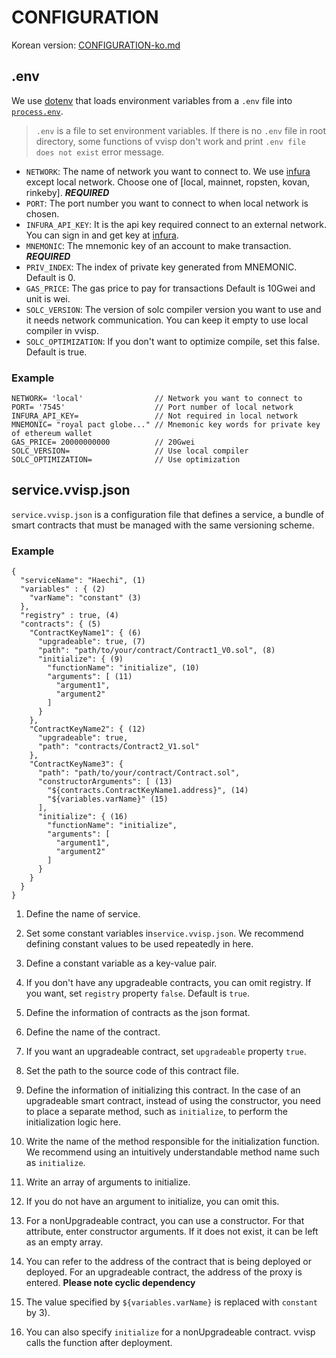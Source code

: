 
# CONFIGURATION

Korean version: [CONFIGURATION-ko.md](./CONFIGURATION-ko.md)

## <a name="env"></a>.env

We use [dotenv](https://github.com/motdotla/dotenv) that loads environment variables from a `.env` file into [`process.env`](https://nodejs.org/docs/latest/api/process.html#process_process_env).

> `.env` is a file to set environment variables. If there is no `.env` file in root directory, some functions of vvisp don't work and print ```.env file does not exist``` error message.

- `NETWORK`: The name of network you want to connect to. We use [infura](https://infura.io/) except local network. Choose one of [local, mainnet, ropsten, kovan, rinkeby]. ***REQUIRED***
- `PORT`: The port number you want to connect to when local network is chosen.
- `INFURA_API_KEY`: It is the api key required connect to an external network. You can sign in and get key at [infura](https://infura.io/).
- `MNEMONIC`: The mnemonic key of an account to make transaction. ***REQUIRED***
- `PRIV_INDEX`: The index of private key generated from MNEMONIC. Default is 0.
- `GAS_PRICE`: The gas price to pay for transactions Default is 10Gwei and unit is wei. 
- `SOLC_VERSION`: The version of solc compiler version you want to use and it needs network communication. You can keep it empty to use local compiler in vvisp. 
- `SOLC_OPTIMIZATION`: If you don't want to optimize compile, set this false. Default is true.

### Example

```.dotenv
NETWORK= 'local'                // Network you want to connect to
PORT= '7545'                    // Port number of local network
INFURA_API_KEY=                 // Not required in local network 
MNEMONIC= "royal pact globe..." // Mnemonic key words for private key of ethereum wallet
GAS_PRICE= 20000000000          // 20Gwei
SOLC_VERSION=                   // Use local compiler
SOLC_OPTIMIZATION=              // Use optimization
```


## <a name="service"></a>service.vvisp.json

`service.vvisp.json` is a configuration file that defines a service, a bundle of smart contracts that must be managed with the same versioning scheme. 

### Example

```
{
  "serviceName": "Haechi", (1)
  "variables" : { (2)
    "varName": "constant" (3)
  },
  "registry" : true, (4)
  "contracts": { (5) 
    "ContractKeyName1": { (6)
      "upgradeable": true, (7)
      "path": "path/to/your/contract/Contract1_V0.sol", (8)
      "initialize": { (9)
        "functionName": "initialize", (10)
        "arguments": [ (11)
          "argument1",
          "argument2"
        ]
      }
    },
    "ContractKeyName2": { (12)
      "upgradeable": true,
      "path": "contracts/Contract2_V1.sol"
    },
    "ContractKeyName3": {
      "path": "path/to/your/contract/Contract.sol",
      "constructorArguments": [ (13)
        "${contracts.ContractKeyName1.address}", (14)
        "${variables.varName}" (15)
      ],
      "initialize": { (16)
        "functionName": "initialize",
        "arguments": [
          "argument1",
          "argument2"
        ]
      }
    }
  }
}

```

1) Define the name of service.

1) Set some constant variables in`service.vvisp.json`. We recommend defining constant values ​​to be used repeatedly in here.

1) Define a constant variable as a key-value pair.

1) If you don't have any upgradeable contracts, you can omit registry.
If you want, set `registry` property `false`.
Default is `true`.

1) Define the information of contracts as the json format.

1) Define the name of the contract.

1) If you want an upgradeable contract, set `upgradeable` property `true`.

1) Set the path to the source code of this contract file. 

1) Define the information of initializing this contract. In the case of an upgradeable smart contract, instead of using the constructor, you need to place a separate method, such as `initialize`, to perform the initialization logic here.

1) Write the name of the method responsible for the initialization function. We recommend using an intuitively understandable method name such as `initialize`.

1) Write an array of arguments to initialize.

1) If you do not have an argument to initialize, you can omit this.

1) For a nonUpgradeable contract, you can use a constructor. For that attribute, enter constructor arguments. If it does not exist, it can be left as an empty array.

1) You can refer to the address of the contract that is being deployed or deployed. For an upgradeable contract, the address of the proxy is entered. **Please note cyclic dependency** 

1) The value specified by `${variables.varName}` is replaced with `constant` by 3). 

1) You can also specify `initialize` for a nonUpgradeable contract. vvisp calls the function after deployment.
